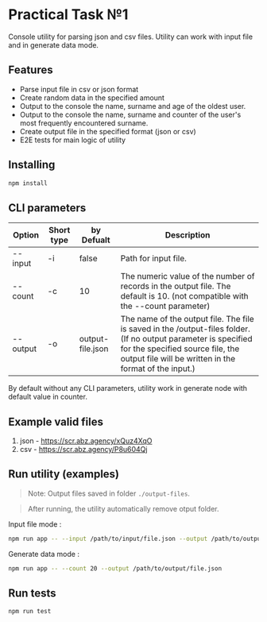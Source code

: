 # Practical Task №1

Console utility for parsing json and csv files. Utility can work with input file and in generate data mode.

## Features

- Parse input file in csv or json format
- Create random data in the specified amount
- Output to the console the name, surname and age of the oldest user.
- Output to the console the name, surname and counter of the user's most frequently encountered surname.
- Create output file in the specified format (json or csv)
- E2E tests for main logic of utility 




## Installing
```sh
npm install
```

## CLI parameters

| Option | Short type | by Defualt | Description |
| - | - | - | - |
| --input | -i | false | Path for input file.
| --count | -c | 10 | The numeric value of the number of records in the output file. The default is 10. (not compatible with the --count parameter)
| --output | -o  | output-file.json | The name of the output file. The file is saved in the /output-files folder. (If no output parameter is specified for the specified source file, the output file will be written in the format of the input.)


By default without any CLI parameters, utility work in generate node with default value in counter. 
## Example valid files

1. json - https://scr.abz.agency/xQuz4XqO
2. csv - https://scr.abz.agency/P8u604Qj

## Run utility (examples)

> Note:  Output files saved in folder  `./output-files`.

> After running, the utility automatically remove otput folder. 

Input file mode : 

```sh
npm run app -- --input /path/to/input/file.json --output /path/to/output/file.json
```

Generate data mode : 

```sh
npm run app -- --count 20 --output /path/to/output/file.json
```

## Run tests

```sh
npm run test
```


